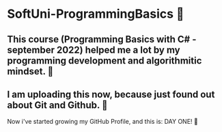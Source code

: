 # SoftUni-ProgrammingBasics 📙
This course (Programming Basics with C# - september 2022) helped me a lot by my 
programming development and algorithmitic mindset. 🧠
----------------------------------------------------------------------------------------------------------------------------------
I am uploading this now, because just found out about Git and Github. 🤗
--------------------------------------------------------------------
Now i've started growing my GitHub Profile, and this is: DAY ONE! 👣